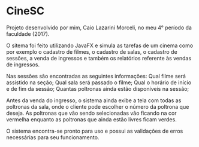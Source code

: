 # CineSC
Projeto desenvolvido por mim, Caio Lazarini Morceli, no meu 4° período da faculdade (2017).

O sitema foi feito utilizando JavaFX e simula as tarefas de um cinema como por exemplo o cadastro de filmes, o cadastro de salas, o cadastro de sessões, a venda de ingressos e também os relatórios referente às vendas de ingressos.

Nas sessões são encontradas as seguintes informações: 
Qual filme será assistido na seção; 
Qual sala será passado o filme; 
Qual o horário de início e de fim da sessão; 
Quantas poltronas ainda estão disponíveis na sessão;

Antes da venda do ingresso, o sistema ainda exibe a tela com todas as poltronas da sala, onde o cliente pode escolher o número da poltrona que deseja. As poltronas que vão sendo selecionadas vão ficando na cor vermelha enquanto as poltronas que ainda estão livres ficam verdes.

O sistema encontra-se pronto para uso e possui as validações de erros necessárias para seu funcionamento.
